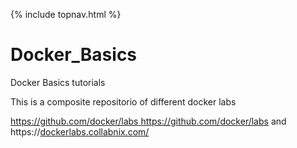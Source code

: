 {% include topnav.html %}


# Docker_Basics
Docker Basics tutorials



This is a composite repositorio of different docker labs

[https://github.com/docker/labs ](https://github.com/docker/labs ) https://github.com/docker/labs  and https://[dockerlabs.collabnix.com/](https://dockerlabs.collabnix.com/)


